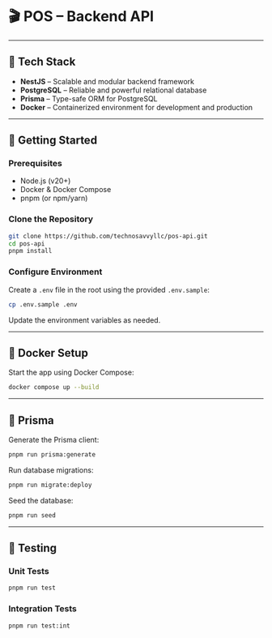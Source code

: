 # 🎬 POS – Backend API
---

## 🔧 Tech Stack

- **NestJS** – Scalable and modular backend framework
- **PostgreSQL** – Reliable and powerful relational database
- **Prisma** – Type-safe ORM for PostgreSQL
- **Docker** – Containerized environment for development and production

---

## 🚀 Getting Started

### Prerequisites

- Node.js (v20+)
- Docker & Docker Compose
- pnpm (or npm/yarn)

### Clone the Repository

```bash
git clone https://github.com/technosavvyllc/pos-api.git
cd pos-api
pnpm install
```

### Configure Environment

Create a `.env` file in the root using the provided `.env.sample`:

```bash
cp .env.sample .env
```

Update the environment variables as needed.

---

## 🐳 Docker Setup

Start the app using Docker Compose:

```bash
docker compose up --build
```

---

## 🧬 Prisma

Generate the Prisma client:

```bash
pnpm run prisma:generate
```

Run database migrations:

```bash
pnpm run migrate:deploy
```

Seed the database:

```bash
pnpm run seed
```

---

## 🧪 Testing

### Unit Tests

```bash
pnpm run test
```

### Integration Tests

```bash
pnpm run test:int
```